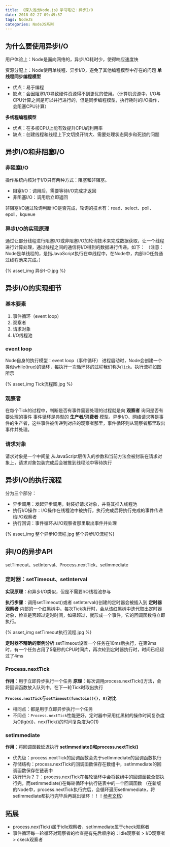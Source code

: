 ```yaml
---
title: 《深入浅出Node.js》学习笔记：异步I/O
date: 2018-02-27 09:49:57
tags: NodeJS
categories: NodeJS系列
---
```


## 为什么要使用异步I/O
用户体验上：Node是面向网络的，异步I/O耗时少，使得响应速度快

资源分配上：Node使用单线程、异步I/O，避免了其他编程模型中存在的问题
**单线程同步编程模型**
- 优点：易于编程
- 缺点：会因阻塞I/O导致硬件资源得不到更优的使用。（计算机资源中，I/O与CPU计算之间是可以并行进行的，但是同步编程模型，执行耗时的I/O操作，会阻塞CPU计算）

**多线程编程模型**
- 优点：在多核CPU上能有效提升CPU的利用率
- 缺点：创建线程和线程上下文切换开销大、需要处理状态同步和死锁的问题

## 异步I/O和非阻塞I/O
### 非阻塞I/O
操作系统内核对于I/O只有两种方式：阻塞和非阻塞。
- 阻塞I/O：调用后，需要等待I/O完成才返回
- 非阻塞I/O：调用后立即返回

非阻塞I/O通过轮询判断I/O是否完成，轮询的技术有：read、select、poll、epoll、kqueue

### 异步I/O的实现原理
通过让部分线程进行阻塞I/O或非阻塞I/O加轮询技术来完成数据获取，让一个线程进行计算处理，通过线程之间的通信将I/O得到的数据进行传递。如下：
（注意：Node是单线程的，是指JavaScript执行在单线程中，在Node中，内部I/O任务通过线程池来完成。）
<div style="max-width: 400px">
{% asset_img 异步I-O.jpg %}
</div>

## 异步I/O的实现细节
### 基本要素
1. 事件循环（event loop）
2. 观察者
3. 请求对象
4. I/O线程池

### event loop
Node自身的执行模型：event loop（事件循环）
进程启动时，Node会创建一个类似while(true)的循环，每执行一次循环体的过程我们称为`Tick`。执行流程如图所示
<div style="max-width: 400px">
{% asset_img Tick流程图.jpg %}
</div>

### 观察者
在每个Tick的过程中，判断是否有事件需要处理的过程就是向 **观察者** 询问是否有要处理的事件
事件循环是典型的 **生产者/消费者** 模型。异步I/O、网络请求等是事件的生产者，这些事件被传递到对应的观察者那里，事件循环则从观察者那里取出事件并处理。

### 请求对象
请求对象是一个中间量
从JavaScript层传入的参数和当前方法会被封装在请求对象上，请求对象包装完成后会被推到线程池中等待执行

## 异步I/O的执行流程
分为三个部分：
* 异步调用：发起异步调用，封装好请求对象，并将其推入线程池
* 执行I/O操作：I/O操作在线程池中被执行，执行完成后将执行完成的事件传递给I/O观察者
* 执行回调：事件循环从I/O观察者那里取出事件并处理
<div style="max-width: 600px">
{% asset_img 整个异步IO流程.jpg 整个异步I/O流程%}
</div>

## 非I/O的异步API
setTimeout、setInterval、Process.nextTick、setImmediate

### 定时器：setTimeout、setInterval
**实现原理**：和异步I/O类似，但是不需要I/O线程池参与

**执行步骤**：调用setTimeout()或者 setInterval()创建的定时器会被插入到 **定时器观察者** 内部的一个红黑树中。每次Tick执行时，会从该红黑树中迭代取出定时器对象，检查是否超过定时时间，如果超过，就形成一个事件，它的回调函数将立即执行。
<div style="max-width: 600px">
{% asset_img setTimeout执行流程.jpg %}
</div>

**定时器不精确的案例分析**
setTimeout设置一个任务在10ms后执行，在第9ms时，有一个任务占用了5毫秒的CPU时间片，再次轮到定时器执行时，时间已经超过了4ms

### Process.nextTick
**作用**：用于立即异步执行一个任务
**原理**：每次调用process.nextTick()方法，会将回调函数放入队列中，在下一轮Tick时取出执行

**`Process.nextTick`与`setTimeout(functoin(){}, 0)`对比**
  - 相同点：都是用于立即异步执行一个任务
  - 不同点：`Process.nextTick`性能更好，定时器中采用红黑树的操作时间复杂度为O(lg(n))，nextTick()的时间复杂度为O(1)

### setImmediate
**作用**：将回调函数延迟执行
**setImmediate()和process.nextTick()**
* 优先级：process.nextTick的回调函数会先于setImmediate的回调函数执行
* 存储结构：process.nextTick的回调函数保存在数组中，setImmediate的回调函数保存在链表中
* 执行行为？？：process.nextTick在每轮循环中会将数组中的回调函数全部执行完，而setImmediate()在每轮循环中执行链表中的一个回调函数
（在新版的Node中，process.nextTick执行完后，会循环遍历setImmediate，将setImmediate都执行完毕后再跳出循环！！！[参考文档](https://segmentfault.com/a/1190000008595101)）

## 拓展
* process.nextTick()属于idle观察者，setImmediate属于check观察者
* 事件循环每一轮循环对观察者的检查是有先后顺序的：idle观察者 > I/O观察者 > ckeck观察者
